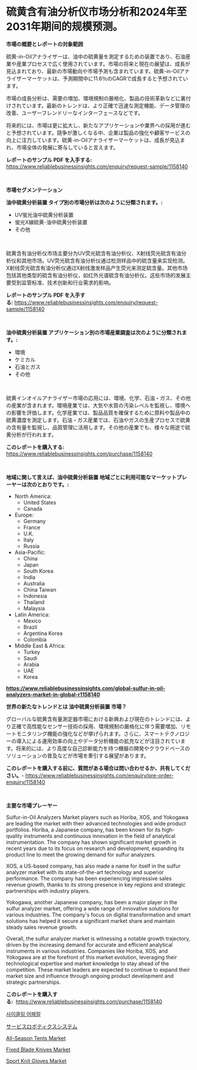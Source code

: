 <p><h1>硫黄含有油分析仪市场分析和2024年至2031年期间的规模预测。</h1></p><p><strong>市場の概要とレポートの対象範囲</strong></p>
<p><p>硫黄-in-Oilアナライザーは、油中の硫黄量を測定するための装置であり、石油産業や産業プロセスで広く使用されています。市場の将来と現在の展望は、成長が見込まれており、最新の市場動向や市場予測も含まれています。硫黄-in-Oilアナライザーマーケットは、予測期間中に11.6％のCAGRで成長すると予想されています。</p><p>市場の成長分析は、需要の増加、環境規制の厳格化、製品の技術革新などに裏付けされています。最新のトレンドは、より正確で迅速な測定機能、データ管理の改善、ユーザーフレンドリーなインターフェースなどです。</p><p>将来的には、市場は更に拡大し、新たなアプリケーションや業界への採用が進むと予想されています。競争が激しくなる中、企業は製品の強化や顧客サービスの向上に注力しています。硫黄-in-Oilアナライザーマーケットは、成長が見込まれ、市場全体の発展に寄与していると言えます。</p></p>
<p><strong>レポートのサンプル PDF を入手する:</strong> <a href="https://www.reliablebusinessinsights.com/enquiry/request-sample/1158140">https://www.reliablebusinessinsights.com/enquiry/request-sample/1158140</a></p>
<p>&nbsp;</p>
<p><strong>市場セグメンテーション</strong></p>
<p><strong>油中硫黄分析装置 タイプ別の市場分析は次のように分類されます。:</strong></p>
<p><ul><li>UV蛍光油中硫黄分析装置</li><li>蛍光X線硫黄-油中硫黄分析装置</li><li>その他</li></ul></p>
<p>&nbsp;</p>
<p><p>硫黄含有油分析仪市场主要分为UV荧光硫含有油分析仪、X射线荧光硫含有油分析仪和其他市场。UV荧光硫含有油分析仪通过检测样品中的硫含量来实现检测。X射线荧光硫含有油分析仪通过X射线激发样品产生荧光来测定硫含量。其他市场包括其他类型的硫含有油分析仪，如红外光谱硫含有油分析仪。这些市场的发展主要受到监管标准、技术创新和行业需求的影响。</p></p>
<p><strong>レポートのサンプル PDF を入手する:</strong>&nbsp;<a href="https://www.reliablebusinessinsights.com/enquiry/request-sample/1158140">https://www.reliablebusinessinsights.com/enquiry/request-sample/1158140</a></p>
<p>&nbsp;</p>
<p><strong> 油中硫黄分析装置 アプリケーション別の市場産業調査は次のように分類されます。:</strong></p>
<p><ul><li>環境</li><li>ケミカル</li><li>石油とガス</li><li>その他</li></ul></p>
<p>&nbsp;</p>
<p><p>硫黄インオイルアナライザー市場の応用には、環境、化学、石油・ガス、その他の産業が含まれます。環境産業では、大気や水質の汚染レベルを監視し、環境への影響を評価します。化学産業では、製品品質を確保するために原料や製品中の硫黄濃度を測定します。石油・ガス産業では、石油やガスの生産プロセスで硫黄の含有量を監視し、品質管理に活用します。その他の産業でも、様々な用途で硫黄分析が行われます。</p></p>
<p><strong>このレポートを購入する:</strong>&nbsp; <a href="https://www.reliablebusinessinsights.com/purchase/1158140">https://www.reliablebusinessinsights.com/purchase/1158140</a></p>
<p>&nbsp;</p>
<p><strong>地域に関して言えば、油中硫黄分析装置 地域ごとに利用可能なマーケットプレーヤーは次のとおりです。:</strong></p>
<p><ul>
    <li>
        North America:
        <ul>
            <li>United States</li>
            <li>Canada</li>
        </ul>
    </li>
    <li>
        Europe:
        <ul>
            <li>Germany</li>
            <li>France</li>
            <li>U.K.</li>
            <li>Italy</li>
            <li>Russia</li>
        </ul>
    </li>
    <li>
        Asia-Pacific:
        <ul>
            <li>China</li>
            <li>Japan</li>
            <li>South Korea</li>
            <li>India</li>
            <li>Australia</li>
            <li>China Taiwan</li>
            <li>Indonesia</li>
            <li>Thailand</li>
            <li>Malaysia</li>
        </ul>
    </li>
    <li>
        Latin America:
        <ul>
            <li>Mexico</li>
            <li>Brazil</li>
            <li>Argentina Korea</li>
            <li>Colombia</li>
        </ul>
    </li>
    <li>
        Middle East & Africa:
        <ul>
            <li>Turkey</li>
            <li>Saudi</li>
            <li>Arabia</li>
            <li>UAE</li>
            <li>Korea</li>
        </ul>
    </li>
    </ul></p>
<p><strong><a href="https://www.reliablebusinessinsights.com/global-sulfur-in-oil-analyzers-market-in-global-r1158140">https://www.reliablebusinessinsights.com/global-sulfur-in-oil-analyzers-market-in-global-r1158140</a></strong>&nbsp;</p>
<p><strong>世界の新たなトレンドとは 油中硫黄分析装置 市場？</strong></p>
<p><p>グローバルな硫黄含有量測定器市場における新興および現在のトレンドには、より正確で高性能なセンサー技術の採用、環境規制の厳格化に伴う需要増加、リモートモニタリング機能の強化などが挙げられます。さらに、スマートテクノロジーの導入による運用効率の向上やデータ分析機能の拡充などが注目されています。将来的には、より高度な自己診断能力を持つ機器の開発やクラウドベースのソリューションの普及などが市場を牽引する展望があります。</p></p>
<p><strong>このレポートを購入する前に、質問がある場合は問い合わせるか、共有してください。</strong>- <a href="https://www.reliablebusinessinsights.com/enquiry/pre-order-enquiry/1158140">https://www.reliablebusinessinsights.com/enquiry/pre-order-enquiry/1158140</a></p>
<p>&nbsp;</p>
<p><strong>主要な市場プレーヤー</strong></p>
<p><p>Sulfur-in-Oil Analyzers Market players such as Horiba, XOS, and Yokogawa are leading the market with their advanced technologies and wide product portfolios. Horiba, a Japanese company, has been known for its high-quality instruments and continuous innovation in the field of analytical instrumentation. The company has shown significant market growth in recent years due to its focus on research and development, expanding its product line to meet the growing demand for sulfur analyzers.</p><p>XOS, a US-based company, has also made a name for itself in the sulfur analyzer market with its state-of-the-art technology and superior performance. The company has been experiencing impressive sales revenue growth, thanks to its strong presence in key regions and strategic partnerships with industry players.</p><p>Yokogawa, another Japanese company, has been a major player in the sulfur analyzer market, offering a wide range of innovative solutions for various industries. The company's focus on digital transformation and smart solutions has helped it secure a significant market share and maintain steady sales revenue growth.</p><p>Overall, the sulfur analyzer market is witnessing a notable growth trajectory, driven by the increasing demand for accurate and efficient analytical instruments in various industries. Companies like Horiba, XOS, and Yokogawa are at the forefront of this market evolution, leveraging their technological expertise and market knowledge to stay ahead of the competition. These market leaders are expected to continue to expand their market size and influence through ongoing product development and strategic partnerships.</p></p>
<p><strong>このレポートを購入する:</strong>&nbsp;&nbsp;<a href="https://www.reliablebusinessinsights.com/purchase/1158140">https://www.reliablebusinessinsights.com/purchase/1158140</a></p>
<p><p><a href="https://github.com/novabrown3/Market-Research-Report-List-1/blob/main/631682178436.md">사이클링 어패럴</a></p><p><a href="https://github.com/MosesSpinka1914/Market-Research-Report-List-1/blob/main/952104084877.md">サービスロボティクスシステム</a></p><p><a href="https://issuu.com/reportprime-2/docs/all-season-tents-market-size-2030.pptx">All-Season Tents Market</a></p><p><a href="https://issuu.com/reportprime-2/docs/fixed-blade-knives-market-size-2030.pptx">Fixed Blade Knives Market</a></p><p><a href="https://github.com/bobicer/Market-Research-Report-List-3/blob/main/sport-knit-gloves-market.md">Sport Knit Gloves Market</a></p></p>